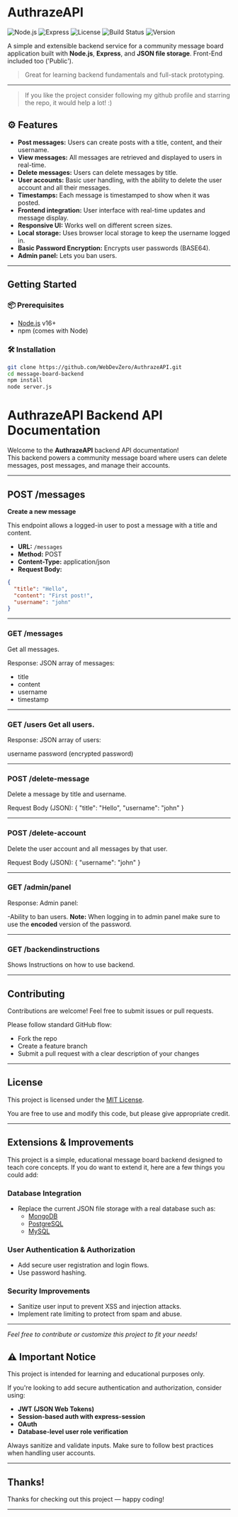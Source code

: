 # AuthrazeAPI

![Node.js](https://img.shields.io/badge/Node.js-16.x-brightgreen.svg?logo=node.js)
![Express](https://img.shields.io/badge/Express.js-Backend-lightgrey.svg?logo=express)
![License](https://img.shields.io/badge/License-MIT-blue.svg)
![Build Status](https://img.shields.io/badge/status-experimental-red)
![Version](https://img.shields.io/badge/version-1.4.0-green)


A simple and extensible backend service for a community message board application built with **Node.js**, **Express**, and **JSON file storage**. Front-End included too ('Public').

>  Great for learning backend fundamentals and full-stack prototyping.

---

> If you like the project consider following my github profile and starring the repo, it would help a lot! :)


## ⚙ Features

- **Post messages:** Users can create posts with a title, content, and their username.
- **View messages:** All messages are retrieved and displayed to users in real-time.
- **Delete messages:** Users can delete messages by title.
- **User accounts:** Basic user handling, with the ability to delete the user account and all their messages.
- **Timestamps:** Each message is timestamped to show when it was posted.
- **Frontend integration:** User interface with real-time updates and message display.
- **Responsive UI:** Works well on different screen sizes.
- **Local storage:** Uses browser local storage to keep the username logged in.
- **Basic Password Encryption:** Encrypts user passwords (BASE64).
- **Admin panel:** Lets you ban users.

---

##  Getting Started

### 📦 Prerequisites

- [Node.js](https://nodejs.org/) v16+
- npm (comes with Node)

### 🛠️ Installation

```bash
git clone https://github.com/WebDevZero/AuthrazeAPI.git
cd message-board-backend
npm install
node server.js
```
# AuthrazeAPI Backend API Documentation

Welcome to the **AuthrazeAPI** backend API documentation!  
This backend powers a community message board where users can delete messages, post messages, and manage their accounts.

---

##  POST /messages  
**Create a new message**

This endpoint allows a logged-in user to post a message with a title and content.

- **URL:** `/messages`  
- **Method:** POST  
- **Content-Type:** application/json  
- **Request Body:**  
```json
{
  "title": "Hello",
  "content": "First post!",
  "username": "john"
}
```


---

###  GET /messages
Get all messages.

Response: JSON array of messages:
- title
- content
- username
- timestamp

---

###  GET /users Get all users.

Response: JSON array of users:

username
password (encrypted password)

---

###  POST /delete-message
Delete a message by title and username.

Request Body (JSON):
{
  "title": "Hello",
  "username": "john"
}

---

###  POST /delete-account
Delete the user account and all messages by that user.

Request Body (JSON):
{
  "username": "john"
}

---

###  GET /admin/panel
Response: Admin panel:

-Ability to ban users.
**Note:** When logging in to admin panel make sure to use the **encoded** version of the password.

---

###  GET /backendinstructions
Shows Instructions on how to use backend.

---

## Contributing

Contributions are welcome! Feel free to submit issues or pull requests.  

Please follow standard GitHub flow:
- Fork the repo  
- Create a feature branch  
- Submit a pull request with a clear description of your changes

---


## License

This project is licensed under the [MIT License](LICENSE).  

You are free to use and modify this code, but please give appropriate credit.

---
##  Extensions & Improvements

This project is a simple, educational message board backend designed to teach core concepts. If you do want to extend it, here are a few things you could add:

###  Database Integration
- Replace the current JSON file storage with a real database such as:
  - [MongoDB](https://www.mongodb.com/)
  - [PostgreSQL](https://www.postgresql.org/)
  - [MySQL](https://www.mysql.com/)

###  User Authentication & Authorization
- Add secure user registration and login flows.
- Use password hashing.


###  Security Improvements
- Sanitize user input to prevent XSS and injection attacks.
- Implement rate limiting to protect from spam and abuse.



---

*Feel free to contribute or customize this project to fit your needs!*

## ⚠️ Important Notice


This project is intended for learning and educational purposes only.

If you're looking to add secure authentication and authorization, consider using:

- **JWT (JSON Web Tokens)**
- **Session-based auth with express-session**
- **OAuth**
- **Database-level user role verification**

Always sanitize and validate inputs. Make sure to follow best practices when handling user accounts. 

---
## Thanks!

Thanks for checking out this project — happy coding!

---





